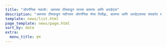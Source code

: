 ```yaml
---
title: "ऑरगॅनिक नकाशे: आमच्या टीमकडून ताज्या बातम्या आणि अपडेट्स"
description: "आमच्या टीमकडून नवीनतम ऑरगॅनिक मॅप्स रिलीझ, बातम्या आणि अपडेट्सच्या संपर्कात रहा."
template: news/list.html
page_template: news/page.html
sort_by: date
extra:
  menu_title: वृत्त
---
```

